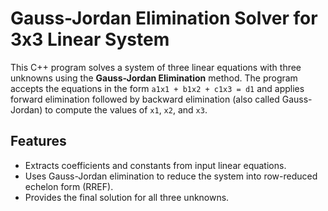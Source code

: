 # Gauss-Jordan Elimination Solver for 3x3 Linear System

This C++ program solves a system of three linear equations with three unknowns using the **Gauss-Jordan Elimination** method. The program accepts the equations in the form `a1x1 + b1x2 + c1x3 = d1` and applies forward elimination followed by backward elimination (also called Gauss-Jordan) to compute the values of `x1`, `x2`, and `x3`.

## Features

- Extracts coefficients and constants from input linear equations.
- Uses Gauss-Jordan elimination to reduce the system into row-reduced echelon form (RREF).
- Provides the final solution for all three unknowns.